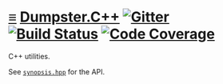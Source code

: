 # [≡](#contents) [Dumpster.C++](#) [![Gitter](https://badges.gitter.im/per-framework/community.svg)](https://gitter.im/per-framework/community) [![Build Status](https://travis-ci.org/per-framework/dumpster.cpp.svg?branch=v1)](https://travis-ci.org/per-framework/dumpster.cpp) [![Code Coverage](https://img.shields.io/codecov/c/github/per-framework/dumpster.cpp/v1.svg)](https://codecov.io/gh/per-framework/dumpster.cpp/branch/v1)

C++ utilities.

See [`synopsis.hpp`](provides/include/dumpster_v1/synopsis.hpp) for the API.
